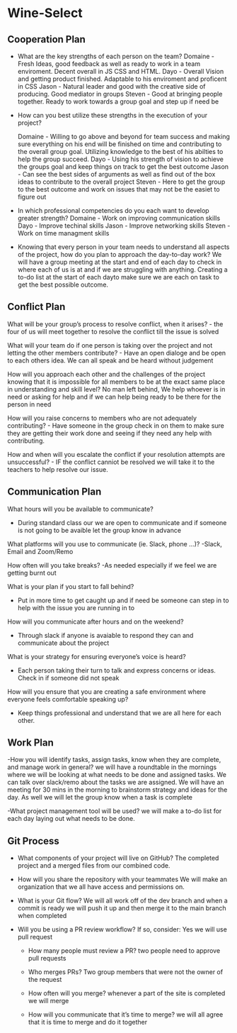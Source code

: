 # Wine-Select

## Cooperation Plan

- What are the key strengths of each person on the team?
  Domaine - Fresh Ideas, good feedback as well as ready to work in a team enviroment. Decent overall in JS CSS and HTML. 
  Dayo - Overall Vision and getting product finished. Adaptable to his enviroment and proficent in CSS
  Jason - Natural leader and good with the creative side of producing. Good mediator in groups
  Steven - Good at bringing people together. Ready to work towards a group goal and step up if need be
  
  

- How can you best utilize these strengths in the execution of your project?

  Domaine - Willing to go above and beyond for team success and making sure everything on his end will be finished on time and contributing to the overall group goal. Utilizing knowledge to the best of his abilties to help the group succeed.
  Dayo - Using his strength of vision to achieve the groups goal and keep things on track to get the best outcome
  Jason - Can see the best sides of arguments as well as find out of the box ideas to contribute to the overall project
  Steven - Here to get the group to the best outcome and work on issues that may not be the easiet to figure out

  

- In which professional competencies do you each want to develop greater strength?
  Domaine - Work on improving communication skills
  Dayo - Improve techinal skills
  Jason - Improve networking skills 
  Steven - Work on time managment skills 

  


- Knowing that every person in your team needs to understand all aspects of the project, how do you plan to approach the day-to-day work?
  We will have a group meeting at the start and end of each day to check in where each of us is at and if we are struggling with anything. Creating a to-do list at the start of each dayto make sure we are each on task to get the best possible outcome.
  

## Conflict Plan

What will be your group’s process to resolve conflict, when it arises? -
  the four of us will meet together to resolve the conflict till the issue is solved

What will your team do if one person is taking over the project and not letting the other members contribute? - 
  Have an open dialoge and be open to each others idea. We can all speak and be heard without judgement
  
How will you approach each other and the challenges of the project knowing that it is impossible for all members to be at the exact same place in understanding and skill level?
  No man left behind, We help whoever is in need or asking for help and if we can help being ready to be there for the person in need
  
How will you raise concerns to members who are not adequately contributing? -
  Have someone in the group check in on them to make sure they are getting their work done and seeing if they need any help with contributing.
  
How and when will you escalate the conflict if your resolution attempts are unsuccessful? -
  IF the conflict canniot be resolved we will take it to the teachers to help resolve our issue.


## Communication Plan

What hours will you be available to communicate?
  - During standard class our we are open to communicate and if someone is not going to be avaible let the group know in advance
  
What platforms will you use to communicate (ie. Slack, phone …)?
  -Slack, Email and Zoom/Remo
  
How often will you take breaks?
  -As needed especially if we feel we are getting burnt out
  
What is your plan if you start to fall behind?
  - Put in more time to get caught up and if need be someone can step in to help with the issue you are running in to

How will you communicate after hours and on the weekend?
 - Through slack if anyone is avaiable to respond they can and communicate about the project
 
What is your strategy for ensuring everyone’s voice is heard?
  - Each person taking their turn to talk and express concerns or ideas. Check in if someone did not speak
  
How will you ensure that you are creating a safe environment where everyone feels comfortable speaking up?
  - Keep things professional and understand that we are all here for each other.

## Work Plan

-How you will identify tasks, assign tasks, know when they are complete, and manage work in general?
  we will have a roundtable in the mornings where we will be looking at what needs to be done and assigned tasks. We can talk over slack/remo about the tasks we are assigned. We will have an meeting for 30 mins in the morning to brainstorm strategy and ideas for the day. As well we will let the group know when a task is complete

-What project management tool will be used?
  we will make a to-do list for each day laying out what needs to be done.


## Git Process

- What components of your project will live on GitHub?
  The completed project and a merged files from our combined code.
  
  
- How will you share the repository with your teammates
We will make an organization that we all have access and permissions on.
  
- What is your Git flow?
  We will all work off of the dev branch and when a commit is ready we will push it up and then merge it to the main branch when completed

  
- Will you be using a PR review workflow? If so, consider:
  Yes we will use pull request
  
   - How many people must review a PR?
    two people need to approve pull requests
    
   - Who merges PRs?
    Two group members that were not the owner of the request
    
   - How often will you merge?
    whenever a part of the site is completed we will merge
      
   - How will you communicate that it’s time to merge?
      we will all agree that it is time to merge and do it together
    




